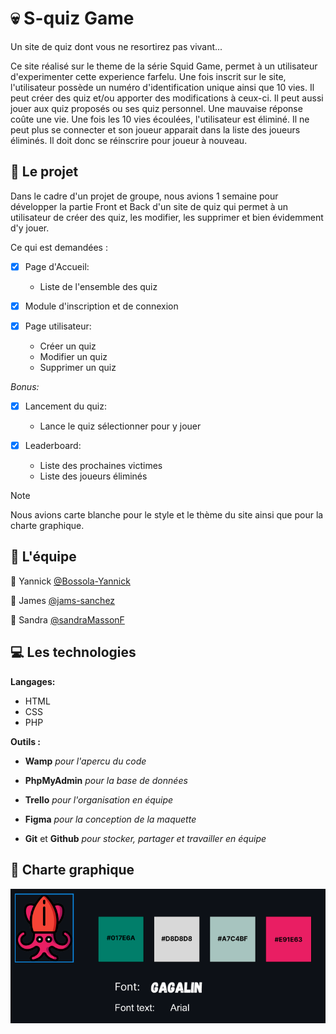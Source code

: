 # 💀 S-quiz Game 

Un site de quiz dont vous ne resortirez pas vivant...

Ce site réalisé sur le theme de la série Squid Game, permet à un utilisateur d'experimenter cette experience farfelu.
Une fois inscrit sur le site, l'utilisateur possède un numéro d'identification unique ainsi que 10 vies.
Il peut créer des quiz et/ou apporter des modifications à ceux-ci.
Il peut aussi jouer aux quiz proposés ou ses quiz personnel.
Une mauvaise réponse coûte une vie.
Une fois les 10 vies écoulées, l'utilisateur est éliminé. Il ne peut plus se connecter et son joueur apparait dans la liste des joueurs éliminés.
Il doit donc se réinscrire pour joueur à nouveau.

## 📓 Le projet 

Dans le cadre d'un projet de groupe, nous avions 1 semaine pour développer la partie Front et Back d'un site de quiz qui permet à un utilisateur de créer
des quiz, les modifier, les supprimer et bien évidemment d'y jouer.

Ce qui est demandées :

- [x] Page d'Accueil:
  - Liste de l'ensemble des quiz
    
- [x] Module d'inscription et de connexion
    
- [x] Page utilisateur:
  - Créer un quiz
  - Modifier un quiz
  - Supprimer un quiz
    
_Bonus:_
    
- [x] Lancement du quiz:
  - Lance le quiz sélectionner pour y jouer
    
- [x] Leaderboard:
  - Liste des prochaines victimes
  - Liste des joueurs éliminés


> [!NOTE]
> Nous avions carte blanche pour le style et le thème du site ainsi que pour la charte graphique.

## 💪 L'équipe 

👤 Yannick [@Bossola-Yannick](https://github.com/bossola-yannick)

👤 James [@jams-sanchez](https://github.com/jams-sanchez)

👤 Sandra [@sandraMassonF](https://github.com/sandraMassonF)

## 💻 Les technologies 

**Langages:**

- HTML
- CSS
- PHP

**Outils :**

- **Wamp** _pour l'apercu du code_
- **PhpMyAdmin** _pour la base de données_
  
- **Trello** _pour l'organisation en équipe_
- **Figma** _pour la conception de la maquette_
- **Git** et **Github** _pour stocker, partager et travailler en équipe_

## 📝 Charte graphique 

![Image de la charte graphique.](/asset/img/charte-graphique.png)
